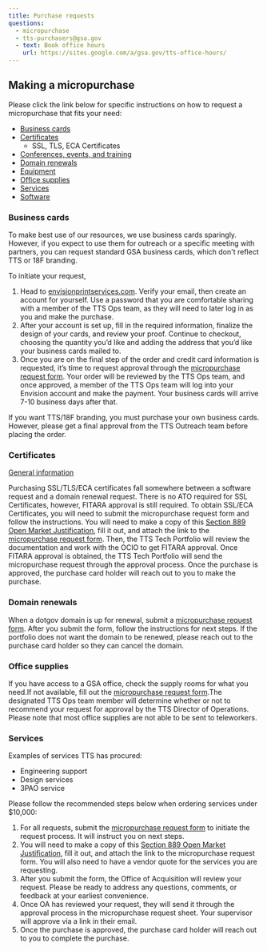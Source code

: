 ```yaml
---
title: Purchase requests
questions:
  - micropurchase
  - tts-purchasers@gsa.gov
  - text: Book office hours
    url: https://sites.google.com/a/gsa.gov/tts-office-hours/
---
```


## Making a micropurchase

Please click the link below for specific instructions on how to request a micropurchase that fits your need:

- [Business cards]({{site.baseurl}}/purchase-requests/#business-cards)
- [Certificates]({{site.baseurl}}/purchase-requests/#certificates)
  - SSL, TLS, ECA Certificates
- [Conferences, events, and training]({{site.baseurl}}/conferences-events-training/)
- [Domain renewals]({{site.baseurl}}/purchase-requests/#domain-renewals)
- [Equipment]({{site.baseurl}}/equipment)
- [Office supplies]({{site.baseurl}}/purchase-requests/#office-supplies)
- [Services]({{site.baseurl}}/purchase-requests/#services)
- [Software]({{site.baseurl}}/software)

### Business cards

To make best use of our resources, we use business cards sparingly. However, if you expect to use them for outreach or a specific meeting with partners, you can request standard GSA business cards, which don't reflect TTS or 18F branding.

To initiate your request,

1. Head to [envisionprintservices.com](https://envisionprintservices.com/). Verify your email, then create an account for yourself. Use a password that you are comfortable sharing with a member of the TTS Ops team, as they will need to later log in as you and make the purchase.
2. After your account is set up, fill in the required information, finalize the design of your cards, and review your proof. Continue to checkout, choosing the quantity you’d like and adding the address that you’d like your business cards mailed to.
3. Once you are on the final step of the order and credit card information is requested, it’s time to request approval through the [micropurchase request form](https://docs.google.com/forms/d/e/1FAIpQLSd-GoOE9xWWfJvdZNRP3SE7mj5ysI_RfM8brxdG8YpyJV9yKA/viewform). Your order will be reviewed by the TTS Ops team, and once approved, a member of the TTS Ops team will log into your Envision account and make the payment. Your business cards will arrive 7-10 business days after that.

If you want TTS/18F branding, you must purchase your own business cards. However, please get a final approval from the TTS Outreach team before placing the order.

### Certificates

[General information](https://before-you-ship.18f.gov/infrastructure/certs/)

Purchasing SSL/TLS/ECA certificates fall somewhere between a software request and a domain renewal request. There is no ATO required for SSL Certificates, however, FITARA approval is still required. To obtain SSL/ECA Certificates, you will need to submit the micropurchase request form and follow the instructions. You will need to make a copy of this [Section 889 Open Market Justification](https://docs.google.com/document/d/1jRMwRi94_O_YJ_0JkvKtRhniitjU2ZMFggXRirL6eOE/edit#heading=h.mw15bdywiu3d), fill it out, and attach the link to the [micropurchase request form](https://docs.google.com/forms/d/e/1FAIpQLSd-GoOE9xWWfJvdZNRP3SE7mj5ysI_RfM8brxdG8YpyJV9yKA/viewform). Then, the TTS Tech Portfolio will review the documentation and work with the OCIO to get FITARA approval. Once FITARA approval is obtained, the TTS Tech Portfolio will send the micropurchase request through the approval process. Once the purchase is approved, the purchase card holder will reach out to you to make the purchase.

### Domain renewals

When a dotgov domain is up for renewal, submit a [micropurchase request form](https://docs.google.com/forms/d/e/1FAIpQLSd-GoOE9xWWfJvdZNRP3SE7mj5ysI_RfM8brxdG8YpyJV9yKA/viewform). After you submit the form, follow the instructions for next steps. If the portfolio does not want the domain to be renewed, please reach out to the purchase card holder so they can cancel the domain.

### Office supplies

If you have access to a GSA office, check the supply rooms for what you need.If not available, fill out the [micropurchase request form](https://docs.google.com/forms/d/e/1FAIpQLSd-GoOE9xWWfJvdZNRP3SE7mj5ysI_RfM8brxdG8YpyJV9yKA/viewform).The designated TTS Ops team member will determine whether or not to recommend your request for approval by the TTS Director of Operations. Please note that most office supplies are not able to be sent to teleworkers.

### Services

Examples of services TTS has procured:

- Engineering support
- Design services
- 3PAO service


Please follow the recommended steps below when ordering services under $10,000:

1. For all requests, submit the [micropurchase request form](https://docs.google.com/forms/d/e/1FAIpQLSd-GoOE9xWWfJvdZNRP3SE7mj5ysI_RfM8brxdG8YpyJV9yKA/viewform) to initiate the request process. It will instruct you on next steps.
2. You will need to make a copy of this [Section 889 Open Market Justification](https://docs.google.com/document/d/1jRMwRi94_O_YJ_0JkvKtRhniitjU2ZMFggXRirL6eOE/edit#heading=h.mw15bdywiu3d), fill it out, and attach the link to the micropurchase request form. You will also need to have a vendor quote for the services you are requesting.
3. After you submit the form, the Office of Acquisition will review your request. Please be ready to address any questions, comments, or feedback at your earliest convenience.
4. Once OA has reviewed your request, they will send it through the approval process in the micropurchase request sheet. Your supervisor will approve via a link in their email. 
5. Once the purchase is approved, the purchase card holder will reach out to you to complete the purchase.


